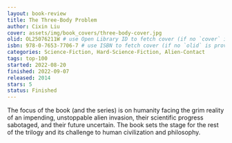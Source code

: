 ```yaml
---
layout: book-review
title: The Three-Body Problem
author: Cixin Liu
cover: assets/img/book_covers/three-body-cover.jpg
olid: OL25076211W # use Open Library ID to fetch cover (if no `cover` is provided)
isbn: 978-0-7653-7706-7 # use ISBN to fetch cover (if no `olid` is provided, dashes are optional)
categories: Science-Fiction, Hard-Science-Fiction, Alien-Contact
tags: top-100
started: 2022-08-20
finished: 2022-09-07
released: 2014
stars: 5
status: Finished
---
```


The focus of the book (and the series) is on humanity facing the grim reality of an impending, unstoppable alien invasion, their scientific progress sabotaged, and their future uncertain. The book sets the stage for the rest of the trilogy and its challenge to human civilization and philosophy.
